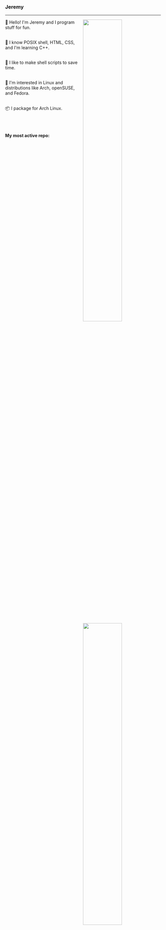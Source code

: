 ### Jeremy

---

<a href="https://github.com/jtbx">
  <img align="right" width="50%" src="https://github-readme-stats.vercel.app/api?username=jtbx&show_icons=true&title_color=ffffff&text_color=ffffff&icon_color=ffffff&bg_color=222222">
  <img align="right" width="50%" src="https://github-readme-streak-stats.herokuapp.com/?user=jtbx&currStreakLabel=ffffff&sideLabels=ffffff&currStreakNum=ffffff&sideNums=ffffff&dates=ffffff&ring=ff7000&fire=ff7000&stroke=ffffff&background=222222">
  <img align="right" width="50%" src="https://github-readme-stats.vercel.app/api/top-langs/?username=jtbx&layout=compact&title_color=ffffff&text_color=ffffff&icon_color=ffffff&bg_color=222222" alt="jtbx" />
</a>


👋 Hello! I'm Jeremy and I program stuff for fun.<br/><br/>

🧠 I know POSIX shell, HTML, CSS, and I'm learning C++.<br/><br/>

📜 I like to make shell scripts to save time.<br/><br/>

🐧 I'm interested in Linux and distributions like Arch, openSUSE, and Fedora.<br/><br/>

📦 I package for Arch Linux. <br/><br/><br/><br/>

**My most active repo:**<br/><br/>

<a href="https://github.com/jtbx/scripts">
  <img align="left" width="45%" src="https://github-readme-stats.vercel.app/api/pin/?username=jtbx&repo=scripts&title_color=58a6ff&text_color=ffffff&icon_color=ffffff&bg_color=222222">
 </a>
